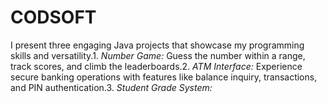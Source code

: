 # CODSOFT
I present three engaging Java projects that showcase my programming skills and versatility.1. *Number Game:* Guess the number within a range, track scores, and climb the leaderboards.2. *ATM Interface:* Experience secure banking operations with features like balance inquiry, transactions, and PIN authentication.3. *Student Grade System:*

